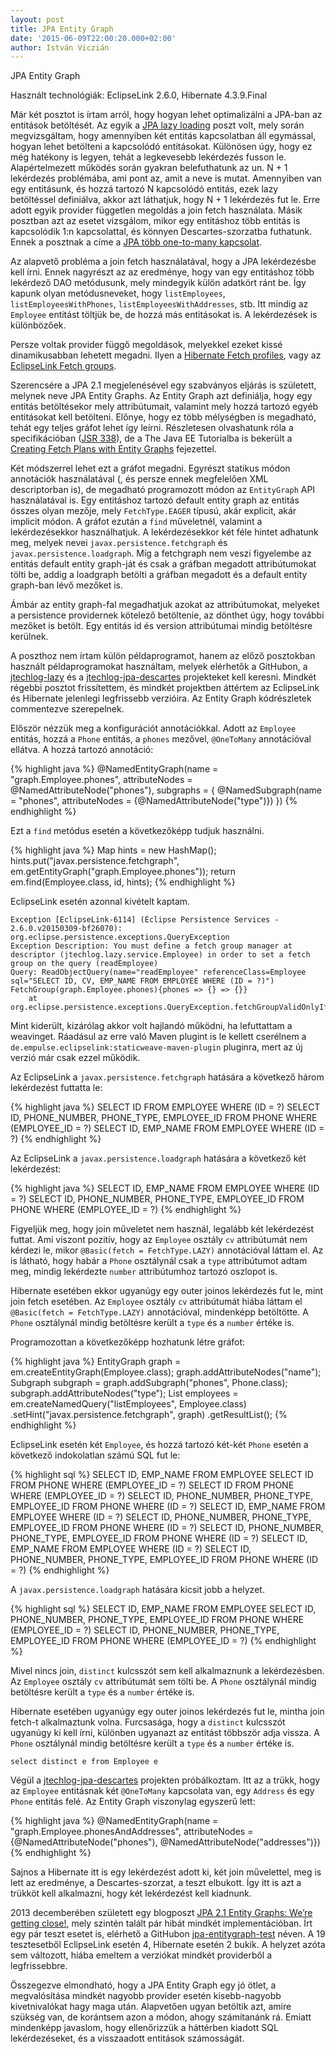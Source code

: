 ```yaml
---
layout: post
title: JPA Entity Graph
date: '2015-06-09T22:00:20.000+02:00'
author: István Viczián
---
```


JPA Entity Graph

Használt technológiák: EclipseLink 2.6.0, Hibernate 4.3.9.Final

Már két posztot is írtam arról, hogy hogyan lehet optimalizálni a JPA-ban az entitások betöltését.
Az egyik a [JPA lazy loading](2012/04/22/jpa-lazy-loading.html) poszt volt, mely során megvizsgáltam,
hogy amennyiben két entitás kapcsolatban áll egymással, hogyan lehet betölteni a kapcsolódó entitásokat. Különösen úgy, hogy ez még hatékony is legyen, tehát a legkevesebb lekérdezés fusson le. Alapértelmezett működés során gyakran belefuthatunk az un. N + 1 lekérdezés problémába, ami pont az, amit a neve is mutat. Amennyiben van egy entitásunk, és hozzá tartozó N kapcsolódó entitás, ezek lazy betöltéssel definiálva, akkor azt láthatjuk, hogy N + 1 lekérdezés fut le. Erre adott egyik provider független megoldás a join fetch használata. Másik posztban azt az esetet vizsgálom, mikor egy entitáshoz több entitás is kapcsolódik 1:n kapcsolattal, és könnyen Descartes-szorzatba futhatunk. Ennek a posztnak a címe a [JPA több one-to-many kapcsolat](/2013/03/17/jpa-tobb-one-to-many-kapcsolat.html).

Az alapvető probléma a join fetch használatával, hogy a JPA lekérdezésbe kell írni. Ennek nagyrészt az az eredménye, hogy van egy entitáshoz több lekérdező DAO metódusunk, mely mindegyik külön adatkört ránt be. Így kapunk olyan metódusneveket, hogy `listEmployees`, `listEmployeesWithPhones`, `listEmployeesWithAddresses`, stb. Itt mindig az `Employee` entitást töltjük be, de hozzá más entitásokat is. A lekérdezések is különbözőek.

Persze voltak provider függő megoldások, melyekkel ezeket kissé dinamikusabban lehetett megadni. Ilyen a [Hibernate Fetch profiles](https://docs.jboss.org/hibernate/core/4.3/manual/en-US/html/ch20.html#performance-fetching-profiles), vagy az [EclipseLink Fetch groups](http://www.eclipse.org/eclipselink/documentation/2.6/concepts/descriptors002.htm#CHEJJCCG).

Szerencsére a JPA 2.1 megjelenésével egy szabványos eljárás is született, melynek neve JPA Entity Graphs. Az Entity Graph azt definiálja, hogy egy entitás betöltésekor mely attribútumait, valamint mely hozzá tartozó egyéb entitásokat kell betölteni. Előnye, hogy ez több mélységben is megadható, tehát egy teljes gráfot lehet így leírni. Részletesen olvashatunk róla a specifikációban ([JSR 338](https://jcp.org/en/jsr/detail?id=338)), de a The Java EE Tutorialba is bekerült a [Creating Fetch Plans with Entity Graphs](https://docs.oracle.com/javaee/7/tutorial/persistence-entitygraphs.htm#BABIJIAC) fejezettel.

Két módszerrel lehet ezt a gráfot megadni. Egyrészt statikus módon annotációk használatával (, és persze ennek megfelelően XML descriptorban is), de megadható programozott módon az `EntityGraph` API használatával is. Egy entitáshoz tartozó default entity graph az entitás összes olyan mezője, mely `FetchType.EAGER` típusú, akár explicit, akár implicit módon. A gráfot ezután a `find` műveletnél, valamint a lekérdezésekkor használhatjuk. A lekérdezésekkor két féle hintet adhatunk meg, melyek nevei `javax.persistence.fetchgraph` és `javax.persistence.loadgraph`. Míg a fetchgraph nem veszi figyelembe az entitás default entity graph-ját és csak a gráfban megadott attribútumokat tölti be, addig a loadgraph betölti a gráfban megadott és a default entity graph-ban lévő mezőket is.

Ámbár az entity graph-fal megadhatjuk azokat az attribútumokat, melyeket a persistence providernek kötelező betöltenie, az dönthet úgy, hogy további mezőket is betölt. Egy entitás id és version attribútumai mindig betöltésre kerülnek.

A poszthoz nem írtam külön példaprogramot, hanem az előző posztokban használt példaprogramokat használtam, melyek elérhetők a GitHubon, a [jtechlog-lazy](https://github.com/vicziani/jtechlog-lazy) és a [jtechlog-jpa-descartes](https://github.com/vicziani/jtechlog-jpa-descartes) projekteket kell keresni. Mindkét régebbi posztot frissítettem, és mindkét projektben áttértem az EclipseLink és Hibernate jelenlegi legfrissebb verzióira. Az Entity Graph kódrészletek commentezve szerepelnek.

Először nézzük meg a konfigurációt annotációkkal. Adott az `Employee` entitás, hozzá a `Phone` entitás, a `phones` mezővel, `@OneToMany` annotációval ellátva. A hozzá tartozó annotáció:

{% highlight java %}
@NamedEntityGraph(name = "graph.Employee.phones",
    attributeNodes = @NamedAttributeNode("phones"),
    subgraphs = {
        @NamedSubgraph(name = "phones", 
            attributeNodes = {@NamedAttributeNode("type")})
})
{% endhighlight %}

Ezt a `find` metódus esetén a következőképp tudjuk használni.

{% highlight java %}
Map hints = new HashMap();
hints.put("javax.persistence.fetchgraph", 
    em.getEntityGraph("graph.Employee.phones"));
return em.find(Employee.class, id, hints);
{% endhighlight %}

EclipseLink esetén azonnal kivételt kaptam.

	Exception [EclipseLink-6114] (Eclipse Persistence Services - 2.6.0.v20150309-bf26070): org.eclipse.persistence.exceptions.QueryException
	Exception Description: You must define a fetch group manager at descriptor (jtechlog.lazy.service.Employee) in order to set a fetch group on the query (readEmployee)
	Query: ReadObjectQuery(name="readEmployee" referenceClass=Employee sql="SELECT ID, CV, EMP_NAME FROM EMPLOYEE WHERE (ID = ?)")
	FetchGroup(graph.Employee.phones){phones => {} => {}}
		at org.eclipse.persistence.exceptions.QueryException.fetchGroupValidOnlyIfFetchGroupManagerInDescriptor(QueryException.java:1305)

Mint kiderült, kizárólag akkor volt hajlandó működni, ha lefuttattam a weavinget. Ráadásul az erre való Maven plugint is le kellett cserélnem a `de.empulse.eclipselink:staticweave-maven-plugin` pluginra, mert az új verzió már csak ezzel működik.

Az EclipseLink a `javax.persistence.fetchgraph` hatására a következő három lekérdezést futtatta le:

{% highlight java %}
SELECT ID FROM EMPLOYEE WHERE (ID = ?)
SELECT ID, PHONE_NUMBER, PHONE_TYPE, EMPLOYEE_ID FROM PHONE 
    WHERE (EMPLOYEE_ID = ?)
SELECT ID, EMP_NAME FROM EMPLOYEE WHERE (ID = ?)
{% endhighlight %}

Az EclipseLink a `javax.persistence.loadgraph` hatására a következő két lekérdezést:

{% highlight java %}
SELECT ID, EMP_NAME FROM EMPLOYEE WHERE (ID = ?)
SELECT ID, PHONE_NUMBER, PHONE_TYPE, EMPLOYEE_ID FROM PHONE 
    WHERE (EMPLOYEE_ID = ?)
{% endhighlight %}

Figyeljük meg, hogy join műveletet nem használ, legalább két lekérdezést futtat. Ami viszont pozitív, hogy az `Employee` osztály `cv` attribútumát nem kérdezi le, mikor `@Basic(fetch = FetchType.LAZY)` annotációval láttam el. Az is látható, hogy habár a `Phone` osztálynál csak a `type` attribútumot adtam meg, mindig lekérdezte `number` attribútumhoz tartozó oszlopot is.

Hibernate esetében ekkor ugyanúgy egy outer joinos lekérdezés fut le, mint join fetch esetében. Az `Employee` osztály `cv` attribútumát hiába láttam el `@Basic(fetch = FetchType.LAZY)` annotációval, mindenképp betöltötte. A `Phone` osztálynál mindig betöltésre került a `type` és a `number` értéke is.

Programozottan a következőképp hozhatunk létre gráfot:

{% highlight java %}
EntityGraph<Employee> graph = em.createEntityGraph(Employee.class);
graph.addAttributeNodes("name");
Subgraph<Phone> subgraph = graph.addSubgraph("phones", Phone.class);
subgraph.addAttributeNodes("type");
List<Employee> employees = 
    em.createNamedQuery("listEmployees", Employee.class)
        .setHint("javax.persistence.fetchgraph", graph)
        .getResultList();
{% endhighlight %}

EclipseLink esetén két `Employee`, és hozzá tartozó két-két `Phone` esetén a következő indokolatlan számú SQL fut le:

{% highlight sql %}
SELECT ID, EMP_NAME FROM EMPLOYEE
SELECT ID FROM PHONE WHERE (EMPLOYEE_ID = ?)
SELECT ID FROM PHONE WHERE (EMPLOYEE_ID = ?)
SELECT ID, PHONE_NUMBER, PHONE_TYPE, EMPLOYEE_ID FROM PHONE WHERE (ID = ?)
SELECT ID, EMP_NAME FROM EMPLOYEE WHERE (ID = ?)
SELECT ID, PHONE_NUMBER, PHONE_TYPE, EMPLOYEE_ID FROM PHONE WHERE (ID = ?)
SELECT ID, PHONE_NUMBER, PHONE_TYPE, EMPLOYEE_ID FROM PHONE WHERE (ID = ?)
SELECT ID, EMP_NAME FROM EMPLOYEE WHERE (ID = ?)
SELECT ID, PHONE_NUMBER, PHONE_TYPE, EMPLOYEE_ID FROM PHONE WHERE (ID = ?)
{% endhighlight %}

A `javax.persistence.loadgraph` hatására kicsit jobb a helyzet.

{% highlight sql %}
SELECT ID, EMP_NAME FROM EMPLOYEE
SELECT ID, PHONE_NUMBER, PHONE_TYPE, EMPLOYEE_ID FROM PHONE 
    WHERE (EMPLOYEE_ID = ?)
SELECT ID, PHONE_NUMBER, PHONE_TYPE, EMPLOYEE_ID FROM PHONE 
    WHERE (EMPLOYEE_ID = ?)
{% endhighlight %}

Mivel nincs join, `distinct` kulcsszót sem kell alkalmaznunk a lekérdezésben. Az `Employee` osztály `cv` attribútumát sem tölti be. A `Phone` osztálynál mindig betöltésre került a `type` és a `number` értéke is.

Hibernate esetében ugyanúgy egy outer joinos lekérdezés fut le, mintha join fetch-t alkalmaztunk volna. Furcsasága, hogy a `distinct` kulcsszót ugyanúgy ki kell írni, különben ugyanazt az entitást többször adja vissza. A `Phone` osztálynál mindig betöltésre került a `type` és a `number` értéke is.

	select distinct e from Employee e

Végül a [jtechlog-jpa-descartes](https://github.com/vicziani/jtechlog-jpa-descartes) projekten próbálkoztam. Itt az a trükk, hogy az `Employee` entitásnak két `@OneToMany` kapcsolata van, egy `Address` és egy `Phone` entitás felé. Az Entity Graph viszonylag egyszerű lett:

{% highlight java %}
@NamedEntityGraph(name = "graph.Employee.phonesAndAddresses",
        attributeNodes = {@NamedAttributeNode("phones"), 
            @NamedAttributeNode("addresses")})
{% endhighlight %}

Sajnos a Hibernate itt is egy lekérdezést adott ki, két join művelettel, meg is lett az eredménye, a Descartes-szorzat, a teszt elbukott. Így itt is azt a trükköt kell alkalmazni, hogy két lekérdezést kell kiadnunk.

2013 decemberében született egy blogposzt [JPA 2.1 Entity Graphs: We’re getting close!](https://javaeeblog.wordpress.com/2013/12/06/jpa-2-1-entity-graphs-were-getting-close/), mely szintén talált pár hibát mindkét implementációban. Írt egy pár teszt esetet is, elérhető a GitHubon [jpa-entitygraph-test](https://github.com/dirkweil/jpa-entitygraph-test) néven. A 19 tesztesetből EclipseLink esetén 4, Hibernate esetén 2 bukik. A helyzet azóta sem változott, hiába emeltem a verziókat mindkét providerből a legfrissebbre.

Összegezve elmondható, hogy a JPA Entity Graph egy jó ötlet, a megvalósítása mindkét nagyobb provider esetén kisebb-nagyobb kivetnivalókat hagy maga után. Alapvetően ugyan betöltik azt, amire szükség van, de korántsem azon a módon, ahogy számítanánk rá. Emiatt mindenképp javaslom, hogy ellenőrizzük a háttérben kiadott SQL lekérdezéseket, és a visszaadott entitások számosságát.

